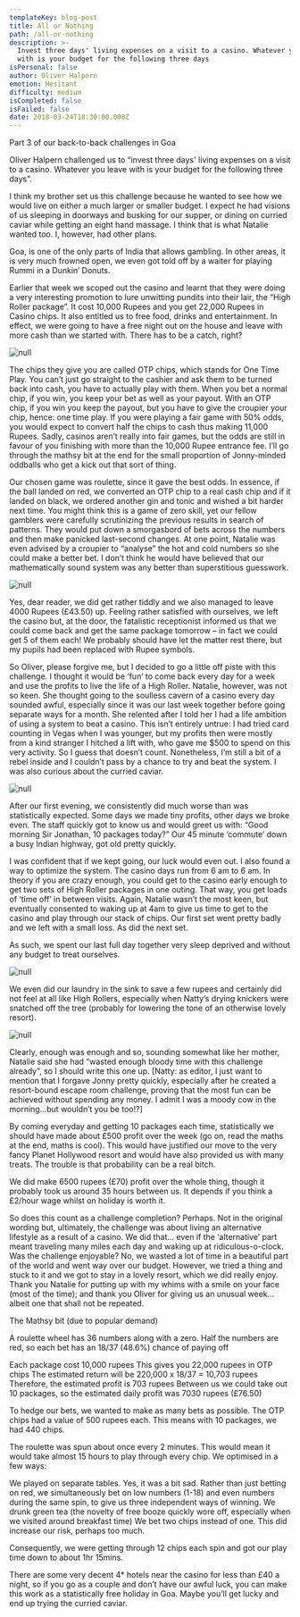 ```yaml
---
templateKey: blog-post
title: All or Nothing
path: /all-or-nothing
description: >-
  Invest three days' living expenses on a visit to a casino. Whatever you leave
  with is your budget for the following three days
isPersonal: false
author: Oliver Halpern
emotion: Hesitant
difficulty: medium
isCompleted: false
isFailed: false
date: 2018-03-24T18:30:00.000Z
---
```

Part 3 of our back-to-back challenges in Goa

Oliver Halpern challenged us to “invest three days' living expenses on a visit to a casino. Whatever you leave with is your budget for the following three days”.

I think my brother set us this challenge because he wanted to see how we would live on either a much larger or smaller budget. I expect he had visions of us sleeping in doorways and busking for our supper, or dining on curried caviar while getting an eight hand massage. I think that is what Natalie wanted too. I, however, had other plans.
 
Goa, is one of the only parts of India that allows gambling. In other areas, it is very much frowned open, we even got told off by a waiter for playing Rummi in a Dunkin’ Donuts.
 
Earlier that week we scoped out the casino and learnt that they were doing a very interesting promotion to lure unwitting pundits into their lair, the “High Roller package”. It cost 10,000 Rupees and you get 22,000 Rupees in Casino chips. It also entitled us to  free food, drinks and entertainment. In effect, we were going to have a free night out on the house and leave with more cash than we started with. There has to be a catch, right? 

![null](https://bit.ly/2Gc3Gga)
 
The chips they give you are called OTP chips, which stands for One Time Play. You can’t just go straight to the cashier and ask them to be turned back into cash, you have to actually play with them. When you bet a normal chip, if you win, you keep your bet as well as your payout. With an OTP chip, if you win you keep the payout, but you have to give the croupier your chip, hence: one time play. If you were playing a fair game with 50% odds, you would expect to convert half the chips to cash thus making 11,000 Rupees. Sadly, casinos aren’t really into fair games, but the odds are still in favour of you finishing with more than the 10,000 Rupee entrance fee. I’ll go through the mathsy bit at the end for the small proportion of Jonny-minded oddballs who get a kick out that sort of thing.
 
Our chosen game was roulette, since it gave the best odds. In essence, if the ball landed on red, we converted an OTP chip to a real cash chip and if it landed on black, we ordered another gin and tonic and wished a bit harder next time. You might think this is a game of zero skill, yet our fellow gamblers were carefully scrutinizing the previous results in search of patterns. They would put down a smorgasbord of bets across the numbers and then make panicked last-second changes. At one point, Natalie was even advised by a croupier to “analyse” the hot and cold numbers so she could make a better bet. I don’t think he would have believed that our mathematically sound system was any better than superstitious guesswork.

![null](https://bit.ly/2GzVDZY)

Yes, dear reader, we did get rather tiddly and we also managed to leave 4000
Rupees (£43.50) up. Feeling rather satisfied with ourselves, we left the casino but, at the door, the fatalistic receptionist informed us that we could come back and get the same package tomorrow – in fact we could get 5 of them each! We probably should have let the matter rest there, but my pupils had been replaced with Rupee symbols.
 
So Oliver, please forgive me, but I decided to go a little off piste with this challenge. I thought it would be ‘fun’ to come back every day for a week and use the profits to live the life of a High Roller. Natalie, however, was not so keen. She thought going to the soulless cavern of a casino every day sounded awful, especially since it was our last week together before going separate ways for a month. She relented after I told her I had a life ambition of using a system to beat a casino. This isn’t entirely untrue: I had tried card counting in Vegas when I was younger, but my profits then were mostly from a kind stranger I hitched a lift with, who gave me $500 to spend on this very activity. So I guess that doesn’t count. Nonetheless, I’m still a bit of a rebel inside and I couldn’t pass by a chance to try and beat the system. I was also curious about the curried caviar.

![null](https://bit.ly/2Gb52HN)
 
After our first evening, we consistently did much worse than was statistically expected. Some days we made tiny profits, other days we broke even. The staff quickly got to know us and would greet us with:
“Good morning Sir Jonathan, 10 packages today?”
Our 45 minute ‘commute’ down a busy Indian highway, got old pretty quickly.
 
I was confident that if we kept going, our luck would even out. I also found a way to optimize the system. The casino days run from 6 am to 6 am. In theory if you are crazy enough, you could get to the casino early enough to get two sets of High Roller packages in one outing. That way, you get loads of ‘time off’ in between visits. Again, Natalie wasn’t the most keen, but eventually consented to waking up at 4am to give us time to get to the casino and play through our stack of chips. Our first set went pretty badly and we left with a small loss. As did the next set.
 
As such, we spent our last full day together very sleep deprived and without any budget to treat ourselves.

![null](https://bit.ly/2GeLLoQ)

We even did our laundry in the sink to save a few rupees and certainly did not feel at all like High Rollers, especially when Natty’s drying knickers were snatched off the tree (probably for lowering the tone of an otherwise lovely resort).

![null](https://bit.ly/2GcnI5Z)

Clearly, enough was enough and so, sounding somewhat like her mother, Natalie said she had “wasted enough bloody time with this challenge already”, so I should write this one up. [Natty: as editor, I just want to mention that I forgave Jonny pretty quickly, especially after he created a resort-bound escape room challenge, proving that the most fun can be achieved without spending any money. I admit I was a moody cow in the morning...but wouldn’t you be too!?]
 
By coming everyday and getting 10 packages each time, statistically we should have made about £500 profit over the week (go on, read the maths at the end, maths is cool). This would have justified our move to the very fancy Planet Hollywood resort and would have also provided us with many treats. The trouble is that probability can be a real bitch.
 
We did make 6500 rupees (£70) profit over the whole thing, though it probably took us around 35 hours between us. It depends if you think a £2/hour wage whilst on holiday is worth it.
 
So does this count as a challenge completion? Perhaps. Not in the original wording but, ultimately, the challenge was about living an alternative lifestyle as a result of a casino. We did that... even if the ‘alternative’ part meant traveling many miles each day and waking up at ridiculous-o-clock. Was the challenge enjoyable? No, we wasted a lot of time in a beautiful part of the world and went way over our budget. However, we tried a thing and stuck to it and we got to stay in a lovely resort, which we did really enjoy. Thank you Natalie for putting up with my whims with a smile on your face (most of the time); and thank you Oliver for giving us an unusual week... albeit one that shall not be repeated.
 
 


 

The Mathsy bit (due to popular demand)
 
A roulette wheel has 36 numbers along with a zero. Half the numbers are red, so each bet has an 18/37 (48.6%) chance of paying off 
 
Each package cost 10,000 rupees
This gives you 22,000 rupees in OTP chips
The estimated return will be 220,000 x 18/37 = 10,703 rupees
Therefore, the estimated profit is 703 rupees
Between us we could take out 10 packages, so the estimated daily profit was 7030 rupees (£76.50)
 
To hedge our bets, we wanted to make as many bets as possible. The OTP chips had a value of 500 rupees each. This means with 10 packages, we had 440 chips.
 
The roulette was spun about once every 2 minutes. This would mean it would take almost 15 hours to play through every chip. We optimised in a few ways:
 
We played on separate tables. Yes, it was a bit sad.
Rather than just betting on red, we simultaneously bet on low numbers (1-18) and even numbers during the same spin, to give us three independent ways of winning.
We drunk green tea (the novelty of free booze quickly wore off, especially when we visited around breakfast time)
We bet two chips instead of one. This did increase our risk, perhaps too much.
 
Consequently, we were getting through 12 chips each spin and got our play time down to about 1hr 15mins.
 
There are some very decent 4* hotels near the casino for less than £40 a night, so if you go as a couple and don’t have our awful luck, you can make this work as a statistically free holiday in Goa. Maybe you’ll get lucky and end up trying the curried caviar.
